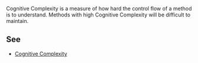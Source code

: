 Cognitive Complexity is a measure of how hard the control flow of a method is to understand. Methods with high Cognitive Complexity will be difficult to maintain.
 
## See
 
- [Cognitive Complexity](https://www.sonarsource.com/docs/CognitiveComplexity.pdf)